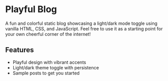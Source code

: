# Playful Blog

A fun and colorful static blog showcasing a light/dark mode toggle using vanilla HTML, CSS, and JavaScript. Feel free to use it as a starting point for your own cheerful corner of the internet!

## Features
- Playful design with vibrant accents
- Light/dark theme toggle with persistence
- Sample posts to get you started
